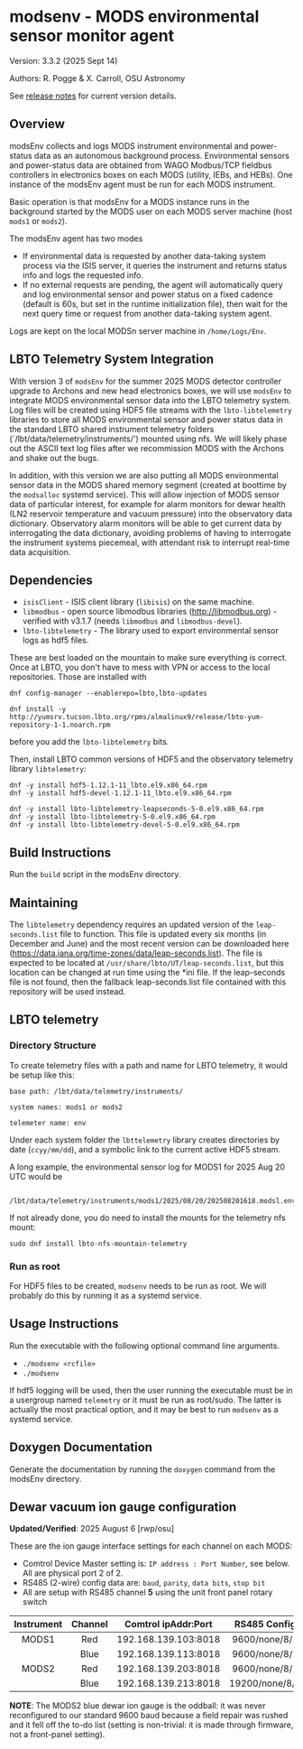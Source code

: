 # modsenv - MODS environmental sensor monitor agent
Version: 3.3.2 (2025 Sept 14)

Authors: R. Pogge & X. Carroll, OSU Astronomy

See [release notes](release.md) for current version details.

## Overview
modsEnv collects and logs MODS instrument environmental and power-status data as an autonomous background process. Environmental sensors and 
power-status data are obtained from WAGO Modbus/TCP fieldbus controllers in electronics boxes on each MODS (utility, IEBs, and HEBs).
One instance of the modsEnv agent must be run for each MODS instrument.

Basic operation is that modsEnv for a MODS instance runs in the background started by the MODS user on each MODS server machine 
(host `mods1` or `mods2`).

The modsEnv agent has two modes
 * If environmental data is requested by another data-taking system process via the ISIS server, it queries the instrument and returns status info and logs the requested info.
 * If no external requests are pending, the agent will automatically query and log environmental sensor and power status on a fixed cadence (default is 60s, but set in the runtime initialization file), then wait for the next query time or request from another data-taking system agent.

Logs are kept on the local MODSn server machine in `/home/Logs/Env`.

## LBTO Telemetry System Integration 

With version 3 of `modsEnv` for the summer 2025 MODS detector controller upgrade to Archons and new head electronics boxes, we will
use `modsEnv` to integrate MODS environmental sensor data into the LBTO telemetry system. Log files will be created using 
HDF5 file streams with the `lbto-libtelemetry` libraries to store all MODS environmental sensor and power status data in the standard 
LBTO shared instrument telemetry folders (`/lbt/data/telemetry/instruments/') mounted using nfs.  We will likely phase out the ASCII text 
log files after we recommission MODS with the Archons and shake out the bugs.

In addition, with this version we are also putting all MODS environmental sensor data in the MODS shared memory segment (created at boottime
by the `modsalloc` systemd service).  This will allow injection of MODS sensor data of particular interest, for example for alarm monitors
for dewar health (LN2 reservoir temperature and vacuum pressure) into the observatory data dictionary.  Observatory alarm monitors will
be able to get current data by interrogating the data dictionary, avoiding problems of having to interrogate the instrument systems 
piecemeal, with attendant risk to interrupt real-time data acquisition.

## Dependencies
 * `isisClient` - ISIS client library (`libisis`) on the same machine.
 * `libmodbus` - open source libmodbus libraries (http://libmodbus.org) - verified with v3.1.7 (needs `libmodbus` and `libmodbus-devel`).
 * `lbto-libtelemetry` - The library used to export environmental sensor logs as hdf5 files.

These are best loaded on the mountain to make sure everything is correct. Once at LBTO, you don't have to mess with VPN or access to the local repositories.  Those
are installed with 
```shell
dnf config-manager --enablerepo=lbto,lbto-updates

dnf install -y http://yumsrv.tucson.lbto.org/rpms/almalinux9/release/lbto-yum-repository-1-1.noarch.rpm
```
before you add the `lbto-libtelemetry` bits.

Then, install LBTO common versions of HDF5 and the observatory telemetry library `libtelemetry`:
```shell
dnf -y install hdf5-1.12.1-11_lbto.el9.x86_64.rpm
dnf -y install hdf5-devel-1.12.1-11_lbto.el9.x86_64.rpm

dnf -y install lbto-libtelemetry-leapseconds-5-0.el9.x86_64.rpm
dnf -y install lbto-libtelemetry-5-0.el9.x86_64.rpm
dnf -y install lbto-libtelemetry-devel-5-0.el9.x86_64.rpm
```

## Build Instructions
Run the `build` script in the modsEnv directory.

## Maintaining
The `libtelemetry` dependency requires an updated version of the `leap-seconds.list` file to function. This file is updated every six months (in
December and June) and the most recent version can be downloaded here (https://data.iana.org/time-zones/data/leap-seconds.list). The file is 
expected to be located at `/usr/share/lbto/UT/leap-seconds.list`, but this location can be changed at run time using the *ini file. If 
the leap-seconds file is not found, then the fallback leap-seconds.list file contained with this repository will be used instead.

## LBTO telemetry

### Directory Structure

To create telemetry files with a path and name for LBTO telemetry, it would be setup like this:
```
base path: /lbt/data/telemetry/instruments/

system names: mods1 or mods2

telemeter name: env
```
Under each system folder the `lbttelemetry` library creates directories by date (`ccyy/mm/dd`), and a symbolic link
to the current active HDF5 stream.

A long example, the environmental sensor log for MODS1 for 2025 Aug 20 UTC would be
```
    /lbt/data/telemetry/instruments/mods1/2025/08/20/202508201618.modsl.env.h5
```
If not already done, you do need to install the mounts for the telemetry nfs mount:
```
sudo dnf install lbto-nfs-mountain-telemetry
```

### Run as root

For HDF5 files to be created, `modsenv` needs to be run as root.  We will probably do this by running it as a systemd service.

## Usage Instructions
Run the executable with the following optional command line arguments.
- `./modsenv <rcfile>`
- `./modsenv`

If hdf5 logging will be used, then the user running the executable must be in a usergroup named `telemetry` or it must
be run as root/sudo.  The latter is actually the most practical option, and it may be best to run `modsenv` as a systemd
service.

## Doxygen Documentation

Generate the documentation by running the `doxygen` command from the modsEnv directory.

## Dewar vacuum ion gauge configuration

**Updated/Verified**: 2025 August 6 [rwp/osu]

These are the ion gauge interface settings for each channel on each MODS:

 * Comtrol Device Master setting is: `IP address : Port Number`, see below.  All are physical port 2 of 2.
 * RS485 (2-wire) config data are: `baud`, `parity`, `data bits`, `stop bit`
 * All are setup with RS485 channel **5** using the unit front panel rotary switch

| Instrument | Channel | Comtrol ipAddr:Port | RS485 Config |
|:---:|:---:|:---:|:---:|
| MODS1 | Red  | 192.168.139.103:8018 | 9600/none/8/1 |
|       | Blue | 192.168.139.113:8018 | 9600/none/8/1 |
| MODS2 | Red  | 192.168.139.203:8018 | 9600/none/8/1 |
|       | Blue | 192.168.139.213:8018 | 19200/none/8/1 |

**NOTE**: The MODS2 blue dewar ion gauge is the oddball: it was never reconfigured to our standard 9600 baud because a field repair was
rushed and it fell off the to-do list (setting is non-trivial: it is made through firmware, not a front-panel setting).
